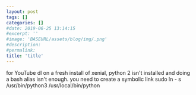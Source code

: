 ```yaml
---
layout: post
tags: []
categories: []
#date: 2019-06-25 13:14:15
#excerpt: ''
#image: 'BASEURL/assets/blog/img/.png'
#description:
#permalink:
title: 'title'
---
```



for YouTube dl on a fresh install of xenial, python 2 isn't installed and doing a bash alias isn't enough. you need to create a symbolic link sudo ln - s /usr/bin/python3 /usr/local/bin/python
